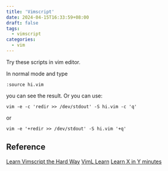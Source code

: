```yaml
---
title: 'Vimscript'
date: 2024-04-15T16:33:59+08:00
draft: false
tags: 
  - vimscript
categories:
  - vim
---
```


Try these scripts in vim editor.

In normal mode and type

```vim
:source hi.vim
```

you can see the result.
Or you can use:

```shell
vim -e -c 'redir >> /dev/stdout' -S hi.vim -c 'q'
````
or
```shell
vim -e '+redir >> /dev/stdout' -S hi.vim '+q'
```

## Reference

[Learn Vimscript the Hard Way](https://learnvimscriptthehardway.stevelosh.com/chapters/00.html)
[VimL Learn](https://lymslive.github.io/vimllearn)
[Learn X in Y minutes](https://learnxinyminutes.com/docs/vimscript/)
